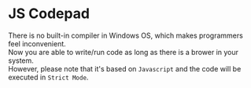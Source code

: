# JS Codepad


There is no built-in compiler in Windows OS, which makes programmers feel inconvenient.  
Now you are able to write/run code as long as there is a brower in your system.  
However, please note that it's based on `Javascript` and the code will be executed in `Strict Mode`.
